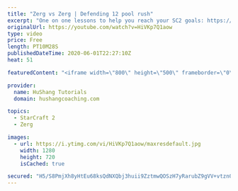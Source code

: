 ```yaml
---
title: "Zerg vs Zerg | Defending 12 pool rush"
excerpt: "One on one lessons to help you reach your SC2 goals: https://www.hushangcoaching.com ------------------------------------------------------------------------------------------------------- In this guide we take a look at how to defend one of the most infamous \"zerg rushes\" in sc2: the 12 pool. This rush"
originalUrl: https://youtube.com/watch?v=HiVKp7Q1aow
type: video
price: Free
length: PT10M28S
publishedDateTime: 2020-06-01T22:27:10Z
heat: 51

featuredContent: "<iframe width=\"800\" height=\"500\" frameborder=\"0\" src=\"https://www.youtube.com/embed/HiVKp7Q1aow\" allow=\"accelerometer; autoplay; encrypted-media; gyroscope; picture-in-picture\" allowfullscreen></iframe>"

provider:
  name: HuShang Tutorials
  domain: hushangcoaching.com

topics:
  - StarCraft 2
  - Zerg

images:
  - url: https://i.ytimg.com/vi/HiVKp7Q1aow/maxresdefault.jpg
    width: 1280
    height: 720
    isCached: true

secured: "H5/S8PmjXh8yHtEu68ksQdNXQbj3huii9ZztmwQOSzH7yRarubZ9gVV+vtzn026cKJcnddvqKTs9sfhOhzoMOIpys6qHaO1eD1fsVBuVH8U7VCtBZm4FlnNI/IN5cWcmi6AyzcOUVx8+XF/gSlEhVJH3s4Z/Z6auglf0EpfiOJCyttenkF6qtKSufbm/MupWQIHlwGT2OzCDO301izSElvU8VWPJPBrgd/Op+EMVT58CyjWJtRUpyZ479GWlFZe5aEmZqS5Ch8gAWBm2h+EALzwAbXu0fWY4YsNe1JhFsXBHfsKefBEQc5m7JNFBIMifRoKqDFOCDMs6kWojmDhsubD8deC1N3yCfUz5Vm1Y/3pRE88XyOXrSL8oRkYJdyeQv4GcOBn+GuHysYsohGCgJx7IgC60F9MDcT5UUoixVJA=;fh9/Mc15aTtojDF4lWj0Ow=="
---
```


